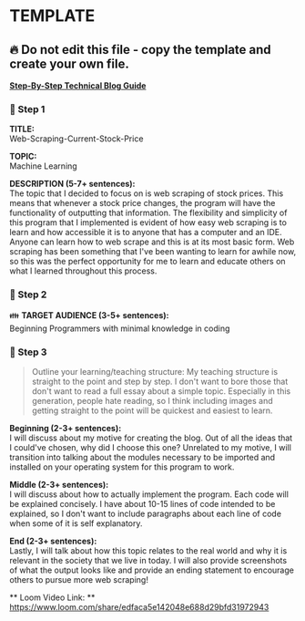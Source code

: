 # TEMPLATE

## :fire: Do not edit this file - copy the template and create your own file.

**[Step-By-Step Technical Blog Guide](https://hq.bitproject.org/how-to-write-a-technical-blog/)**

### :pushpin: Step 1
**TITLE:**    
Web-Scraping-Current-Stock-Price

**TOPIC:**    
Machine Learning

**DESCRIPTION (5-7+ sentences):**    
The topic that I decided to focus on is web scraping of stock prices. This means that whenever a stock price changes, the program will have the functionality of outputting that information. The flexibility and simplicity of this program that I implemented is evident of how easy web scraping is to learn and how accessible it is to anyone that has a computer and an IDE. Anyone can learn how to web scrape and this is at its most basic form. Web scraping has been something that I've been wanting to learn for awhile now, so this was the perfect opportunity for me to learn and educate others on what I learned throughout this process. 

### :pushpin: Step 2
:family: **TARGET AUDIENCE (3-5+ sentences):**    
Beginning Programmers with minimal knowledge in coding

### :pushpin: Step 3
> Outline your learning/teaching structure: 
My teaching structure is straight to the point and step by step. I don't want to bore those that don't want to read a full essay about a simple topic. Especially in this generation, people hate reading, so I think including images and getting straight to the point will be quickest and easiest to learn. 

**Beginning (2-3+ sentences):**    
I will discuss about my motive for creating the blog. Out of all the ideas that I could've chosen, why did I choose this one? Unrelated to my motive, I will transition into talking about the modules necessary to be imported and installed on your operating system for this program to work.

**Middle (2-3+ sentences):**    
I will discuss about how to actually implement the program. Each code will be explained concisely. I have about 10-15 lines of code intended to be explained, so I don't want to include paragraphs about each line of code when some of it is self explanatory. 

**End (2-3+ sentences):**    
Lastly, I will talk about how this topic relates to the real world and why it is relevant in the society that we live in today. I will also provide screenshots of what the output looks like and provide an ending statement to encourage others to pursue more web scraping! 

** Loom Video Link: ** 
https://www.loom.com/share/edfaca5e142048e688d29bfd31972943
